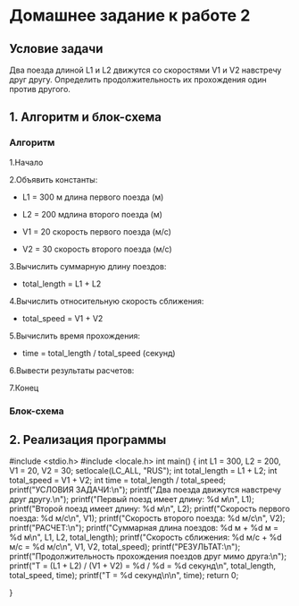 # Домашнее задание к работе 2

## Условие задачи

Два поезда длиной L1 и L2 движутся со скоростями V1 и V2 навстречу друг другу.
Определить продолжительность их прохождения один против другого.

## 1. Алгоритм и блок-схема
### Алгоритм
1.Начало

2.Объявить константы:

- L1 = 300 м длина первого поезда (м)

- L2 = 200 мдлина второго поезда (м)

- V1 = 20 скорость первого поезда (м/с)

- V2 = 30 скорость второго поезда (м/с)

3.Вычислить суммарную длину поездов:

- total_length = L1 + L2

4.Вычислить относительную скорость сближения:

- total_speed = V1 + V2

5.Вычислить время прохождения:

- time = total_length / total_speed (секунд)

6.Вывести результаты расчетов:

7.Конец

### Блок-схема

## 2. Реализация программы

#include <stdio.h>
#include <locale.h>
int main()
{
    int L1 = 300, L2 = 200, V1 = 20, V2 = 30;
    setlocale(LC_ALL, "RUS");
    int total_length = L1 + L2;
    int total_speed = V1 + V2;
    int time = total_length / total_speed;
    printf("УСЛОВИЯ ЗАДАЧИ:\n");
    printf("Два поезда движутся навстречу друг другу.\n");
    printf("Первый поезд имеет длину: %d м\n", L1);
    printf("Второй поезд имеет длину: %d м\n", L2);
    printf("Скорость первого поезда: %d м/с\n", V1);
    printf("Скорость второго поезда: %d м/с\n", V2);
    printf("РАСЧЕТ:\n");
    printf("Суммарная длина поездов: %d м + %d м = %d м\n", L1, L2, total_length);
    printf("Cкорость сближения: %d м/с + %d м/с = %d м/с\n", V1, V2, total_speed);
    printf("РЕЗУЛЬТАТ:\n");
    printf("Продолжительность прохождения поездов друг мимо друга:\n");
    printf("T = (L1 + L2) / (V1 + V2) = %d / %d = %d секунд\n", total_length, total_speed, time);
    printf("T = %d секунд\n\n", time);
    return 0;


}


